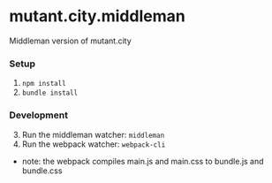 # mutant.city.middleman
Middleman version of mutant.city


### Setup
1. ``` npm install ```
2. ``` bundle install ```

### Development
3. Run the middleman watcher:  ``` middleman ```
4. Run the webpack watcher: ``` webpack-cli ```
  * note: the webpack compiles main.js and main.css to bundle.js and bundle.css
